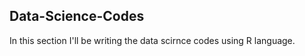 ## Data-Science-Codes ##    

In this section I'll be writing the data scirnce codes using R language.
    
 
